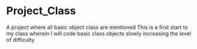 # Project_Class
A project where all basic object class are mentioned
This is a first start to my class wherein I will code basic class objects slowly increasing the level of difficulty 
